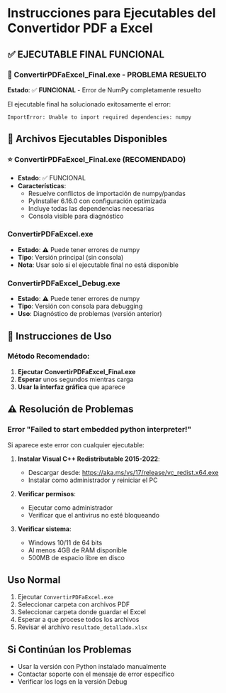 # Instrucciones para Ejecutables del Convertidor PDF a Excel

## ✅ EJECUTABLE FINAL FUNCIONAL

### 🎉 ConvertirPDFaExcel_Final.exe - PROBLEMA RESUELTO
**Estado**: ✅ **FUNCIONAL** - Error de NumPy completamente resuelto

El ejecutable final ha solucionado exitosamente el error:
```
ImportError: Unable to import required dependencies: numpy
```

## 📝 Archivos Ejecutables Disponibles

### ⭐ ConvertirPDFaExcel_Final.exe (RECOMENDADO)
- **Estado**: ✅ FUNCIONAL
- **Características**: 
  - Resuelve conflictos de importación de numpy/pandas
  - PyInstaller 6.16.0 con configuración optimizada
  - Incluye todas las dependencias necesarias
  - Consola visible para diagnóstico

### ConvertirPDFaExcel.exe
- **Estado**: ⚠️ Puede tener errores de numpy
- **Tipo**: Versión principal (sin consola)
- **Nota**: Usar solo si el ejecutable final no está disponible

### ConvertirPDFaExcel_Debug.exe
- **Estado**: ⚠️ Puede tener errores de numpy  
- **Tipo**: Versión con consola para debugging
- **Uso**: Diagnóstico de problemas (versión anterior)

## 🚀 Instrucciones de Uso

### Método Recomendado:
1. **Ejecutar ConvertirPDFaExcel_Final.exe**
2. **Esperar** unos segundos mientras carga
3. **Usar la interfaz gráfica** que aparece

## ⚠️ Resolución de Problemas

### Error "Failed to start embedded python interpreter!"
Si aparece este error con cualquier ejecutable:

1. **Instalar Visual C++ Redistributable 2015-2022**:
   - Descargar desde: https://aka.ms/vs/17/release/vc_redist.x64.exe
   - Instalar como administrador y reiniciar el PC

2. **Verificar permisos**:
   - Ejecutar como administrador
   - Verificar que el antivirus no esté bloqueando

3. **Verificar sistema**:
   - Windows 10/11 de 64 bits
   - Al menos 4GB de RAM disponible
   - 500MB de espacio libre en disco

## Uso Normal

1. Ejecutar `ConvertirPDFaExcel.exe`
2. Seleccionar carpeta con archivos PDF
3. Seleccionar carpeta donde guardar el Excel
4. Esperar a que procese todos los archivos
5. Revisar el archivo `resultado_detallado.xlsx`

## Si Continúan los Problemas

- Usar la versión con Python instalado manualmente
- Contactar soporte con el mensaje de error específico
- Verificar los logs en la versión Debug